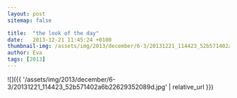 ```yaml
---
layout: post
sitemap: false

title:  "the look of the day"
date:   2013-12-21 11:45:24 +0100
thumbnail-img: /assets/img/2013/december/6-3/20131221_114423_52b571402a6b22629352089d.jpg
author: Eva
tags: [2013]
---
```




![]({{ '/assets/img/2013/december/6-3/20131221_114423_52b571402a6b22629352089d.jpg'  | relative_url }})

